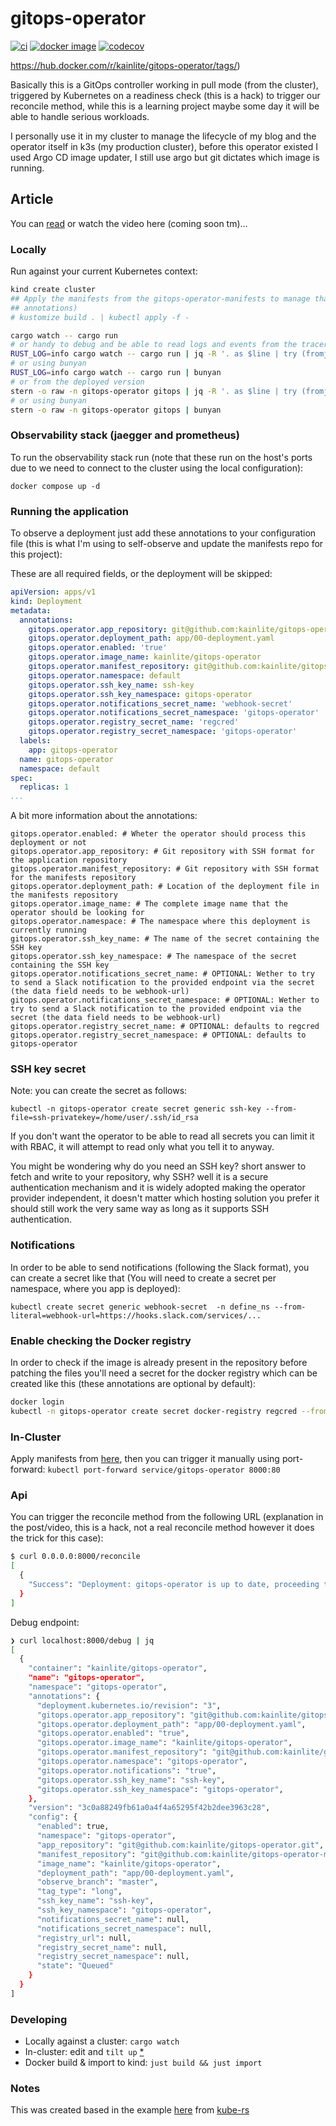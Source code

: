 # gitops-operator

[![ci](https://github.com/kainlite/gitops-operator/actions/workflows/ci.yml/badge.svg)](https://github.com/kainlite/gitops-operator/actions/workflows/ci.yml)
[![docker image](https://img.shields.io/docker/pulls/kainlite/gitops-operator.svg)](https://hub.docker.com/r/kainlite/gitops-operator)
[![codecov](https://codecov.io/gh/kainlite/gitops-operator/branch/master/graph/badge.svg)](https://codecov.io/gh/kainlite/gitops-operator)

https://hub.docker.com/r/kainlite/gitops-operator/tags/)

Basically this is a GitOps controller working in pull mode (from the cluster), triggered by Kubernetes on a readiness check (this is a
hack) to trigger our reconcile method, while this is a learning project maybe some day it will be able to handle serious
workloads.

I personally use it in my cluster to manage the lifecycle of my blog and the operator itself in k3s (my production
cluster), before this operator existed I used Argo CD image updater, I still use argo but git dictates which image is
running.

## Article
You can [read](https://redbeard.team/en/blog/create-your-own-gitops-controller-with-rust) or watch the video here (coming soon tm)... 

### Locally
Run against your current Kubernetes context:

```sh
kind create cluster
## Apply the manifests from the gitops-operator-manifests to manage that repo (otherwise deploy your own app with the
## annotations)
# kustomize build . | kubectl apply -f -

cargo watch -- cargo run
# or handy to debug and be able to read logs and events from the tracer
RUST_LOG=info cargo watch -- cargo run | jq -R '. as $line | try (fromjson | .time + " " + .msg + " " + .target) catch $line'
# or using bunyan
RUST_LOG=info cargo watch -- cargo run | bunyan
# or from the deployed version
stern -o raw -n gitops-operator gitops | jq -R '. as $line | try (fromjson | .time + " " + .msg + " " + .target) catch $line'
# or using bunyan
stern -o raw -n gitops-operator gitops | bunyan
```

### Observability stack (jaegger and prometheus)
To run the observability stack run (note that these run on the host's ports due to we need to connect to the cluster
using the local configuration):
```
docker compose up -d
```

### Running the application
To observe a deployment just add these annotations to your configuration file (this is what I'm using to self-observe
and update the manifests repo for this project):

These are all required fields, or the deployment will be skipped:
```yaml
apiVersion: apps/v1
kind: Deployment
metadata:
  annotations:
    gitops.operator.app_repository: git@github.com:kainlite/gitops-operator.git
    gitops.operator.deployment_path: app/00-deployment.yaml
    gitops.operator.enabled: 'true'
    gitops.operator.image_name: kainlite/gitops-operator
    gitops.operator.manifest_repository: git@github.com:kainlite/gitops-operator-manifests.git
    gitops.operator.namespace: default
    gitops.operator.ssh_key_name: ssh-key
    gitops.operator.ssh_key_namespace: gitops-operator
    gitops.operator.notifications_secret_name: 'webhook-secret'
    gitops.operator.notifications_secret_namespace: 'gitops-operator'
    gitops.operator.registry_secret_name: 'regcred'
    gitops.operator.registry_secret_namespace: 'gitops-operator'
  labels:
    app: gitops-operator
  name: gitops-operator
  namespace: default
spec:
  replicas: 1
...
```

A bit more information about the annotations:

    gitops.operator.enabled: # Wheter the operator should process this deployment or not
    gitops.operator.app_repository: # Git repository with SSH format for the application repository
    gitops.operator.manifest_repository: # Git repository with SSH format for the manifests repository
    gitops.operator.deployment_path: # Location of the deployment file in the manifests repository
    gitops.operator.image_name: # The complete image name that the operator should be looking for
    gitops.operator.namespace: # The namespace where this deployment is currently running
    gitops.operator.ssh_key_name: # The name of the secret containing the SSH key
    gitops.operator.ssh_key_namespace: # The namespace of the secret containing the SSH key
    gitops.operator.notifications_secret_name: # OPTIONAL: Wether to try to send a Slack notification to the provided endpoint via the secret (the data field needs to be webhook-url)
    gitops.operator.notifications_secret_namespace: # OPTIONAL: Wether to try to send a Slack notification to the provided endpoint via the secret (the data field needs to be webhook-url)
    gitops.operator.registry_secret_name: # OPTIONAL: defaults to regcred
    gitops.operator.registry_secret_namespace: # OPTIONAL: defaults to gitops-operator

### SSH key secret
Note: you can create the secret as follows:
```
kubectl -n gitops-operator create secret generic ssh-key --from-file=ssh-privatekey=/home/user/.ssh/id_rsa
```
If you don't want the operator to be able to read all secrets you can limit it with RBAC, it will attempt to read only what you tell it to anyway.

You might be wondering why do you need an SSH key? short answer to fetch and write to your repository, why SSH? well it
is a secure authentication mechanism and it is widely adopted making the operator provider independent, it doesn't
matter which hosting solution you prefer it should still work the very same way as long as it supports SSH
authentication.

### Notifications
In order to be able to send notifications (following the Slack format), you can create a secret like that (You will need
to create a secret per namespace, where you app is deployed):
```
kubectl create secret generic webhook-secret  -n define_ns --from-literal=webhook-url=https://hooks.slack.com/services/...
```

### Enable checking the Docker registry
In order to check if the image is already present in the repository before patching the files you'll need a secret for
the docker registry which can be created like this (these annotations are optional by default):
```bash
docker login
kubectl -n gitops-operator create secret docker-registry regcred --from-file=/home/user/.docker/config.json
```

### In-Cluster
Apply manifests from [here](https://github.com/kainlite/gitops-operator-manifests), then you can trigger it manually using port-forward: `kubectl port-forward service/gitops-operator 8000:80`

### Api
You can trigger the reconcile method from the following URL (explanation in the post/video, this is a hack, not a real
reconcile method however it does the trick for this case):

```sh
$ curl 0.0.0.0:8000/reconcile
[
  {
    "Success": "Deployment: gitops-operator is up to date, proceeding to next deployment..."
  }
]
```

Debug endpoint:
```sh
❯ curl localhost:8000/debug | jq
[
  {
    "container": "kainlite/gitops-operator",
    "name": "gitops-operator",
    "namespace": "gitops-operator",
    "annotations": {
      "deployment.kubernetes.io/revision": "3",
      "gitops.operator.app_repository": "git@github.com:kainlite/gitops-operator.git",
      "gitops.operator.deployment_path": "app/00-deployment.yaml",
      "gitops.operator.enabled": "true",
      "gitops.operator.image_name": "kainlite/gitops-operator",
      "gitops.operator.manifest_repository": "git@github.com:kainlite/gitops-operator-manifests.git",
      "gitops.operator.namespace": "gitops-operator",
      "gitops.operator.notifications": "true",
      "gitops.operator.ssh_key_name": "ssh-key",
      "gitops.operator.ssh_key_namespace": "gitops-operator",
    },
    "version": "3c0a88249fb61a0a4f4a65295f42b2dee3963c28",
    "config": {
      "enabled": true,
      "namespace": "gitops-operator",
      "app_repository": "git@github.com:kainlite/gitops-operator.git",
      "manifest_repository": "git@github.com:kainlite/gitops-operator-manifests.git",
      "image_name": "kainlite/gitops-operator",
      "deployment_path": "app/00-deployment.yaml",
      "observe_branch": "master",
      "tag_type": "long",
      "ssh_key_name": "ssh-key",
      "ssh_key_namespace": "gitops-operator",
      "notifications_secret_name": null,
      "notifications_secret_namespace": null,
      "registry_url": null,
      "registry_secret_name": null,
      "registry_secret_namespace": null,
      "state": "Queued"
    }
  }
]
```

### Developing
- Locally against a cluster: `cargo watch`
- In-cluster: edit and `tilt up` [*](https://tilt.dev/)
- Docker build & import to kind: `just build && just import`

### Notes
This was created based in the example [here](https://github.com/kube-rs/version-rs) from [kube-rs](https://github.com/kube-rs)
